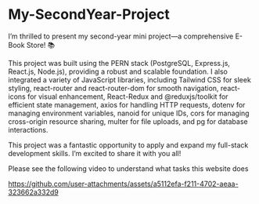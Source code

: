 # My-SecondYear-Project
I’m thrilled to present my second-year mini project—a comprehensive E-Book Store! 📚

This project was built using the PERN stack (PostgreSQL, Express.js, React.js, Node.js), providing a robust and scalable foundation. I also integrated a variety of JavaScript libraries, including Tailwind CSS for sleek styling, react-router and react-router-dom for smooth navigation, react-icons for visual enhancement, React-Redux and @reduxjs/toolkit for efficient state management, axios for handling HTTP requests, dotenv for managing environment variables, nanoid for unique IDs, cors for managing cross-origin resource sharing, multer for file uploads, and pg for database interactions.

This project was a fantastic opportunity to apply and expand my full-stack development skills. I’m excited to share it with you all!

Please see the following video to understand what tasks this website does

https://github.com/user-attachments/assets/a5112efa-f211-4702-aeaa-323662a332d9


